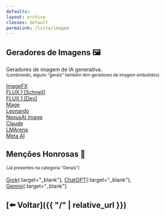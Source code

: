 ```yaml
---
defaults:
layout: archive
classes: default
permalink: /lista/imagem
---
```

## Geradores de Imagens 🖼️
Geradores de imagem de IA generativa. \
<sub>(Lembrando, alguns "gerais" também têm geradores de imagem embutidos)</sub>

<div class="grid-container">
  <div class="grid-item"><a href="https://labs.google/fx/tools/image-fx" target="_blank">ImageFX</a></div>
  <div class="grid-item"><a href="https://huggingface.co/spaces/black-forest-labs/FLUX.1-schnell" target="_blank">FLUX.1 [Schnell]</a></div>
  <div class="grid-item"><a href="https://huggingface.co/spaces/black-forest-labs/FLUX.1-dev/" target="_blank">FLUX.1 [Dev]</a></div>
  <div class="grid-item"><a href="https://www.mage.space/" target="_blank">Mage</a></div>
  <div class="grid-item"><a href="https://leonardo.ai" target="_blank">Leonardo</a></div>
  <div class="grid-item"><a href="https://image.nexusmind.tech/" target="_blank">NexusAI Image</a></div>
  <div class="grid-item"><a href="https://claude.ai/" target="_blank">Claude</a></div>
  <div class="grid-item"><a href="https://lmarena.ai" target="_blank">LMArena</a></div>
  <div class="grid-item"><a href="https://meta.ai" target="_blank">Meta AI</a></div>
</div>


## Menções Honrosas 🏅
<sub>(Já presentes na categoria "Gerais")</sub> \
\
[Grok](https://grok.com){:target="_blank"}, [ChatGPT](https://chat.openai.com){:target="_blank"}, [Gemini](https://gemini.google.com){:target="_blank"}

## [⬅️ Voltar]({{ "/" | relative_url }})